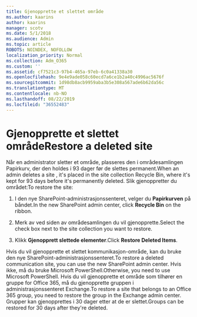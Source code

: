 ```yaml
---
title: Gjenopprette et slettet område
ms.author: kaarins
author: kaarins
manager: scotv
ms.date: 5/1/2018
ms.audience: Admin
ms.topic: article
ROBOTS: NOINDEX, NOFOLLOW
localization_priority: Normal
ms.collection: Adm_O365
ms.custom: ''
ms.assetid: cf7521c3-97b4-465a-97eb-6c0a41338a30
ms.openlocfilehash: 9e4e9ade058c60ecd7a6ce1b2a40c4996ac5676f
ms.sourcegitcommit: 1d98db8acb9959aba3b5e308a567ade6b62da56c
ms.translationtype: MT
ms.contentlocale: nb-NO
ms.lasthandoff: 08/22/2019
ms.locfileid: "36552483"
---
```

# <a name="restore-a-deleted-site"></a><span data-ttu-id="177a6-102">Gjenopprette et slettet område</span><span class="sxs-lookup"><span data-stu-id="177a6-102">Restore a deleted site</span></span>

<span data-ttu-id="177a6-103">Når en administrator sletter et område, plasseres den i områdesamlingen Papirkurv, der den holdes i 93 dager før de slettes permanent.</span><span class="sxs-lookup"><span data-stu-id="177a6-103">When an admin deletes a site , it's placed in the site collection Recycle Bin, where it's kept for 93 days before it's permanently deleted.</span></span> <span data-ttu-id="177a6-104">Slik gjenoppretter du området:</span><span class="sxs-lookup"><span data-stu-id="177a6-104">To restore the site:</span></span>
  
1. <span data-ttu-id="177a6-105">I den nye SharePoint-administrasjonssenteret, velger du **Papirkurven** på båndet.</span><span class="sxs-lookup"><span data-stu-id="177a6-105">In the new SharePoint admin center, click **Recycle Bin** on the ribbon.</span></span> 
    
2. <span data-ttu-id="177a6-106">Merk av ved siden av områdesamlingen du vil gjenopprette.</span><span class="sxs-lookup"><span data-stu-id="177a6-106">Select the check box next to the site collection you want to restore.</span></span>
    
3. <span data-ttu-id="177a6-107">Klikk **Gjenopprett slettede elementer**.</span><span class="sxs-lookup"><span data-stu-id="177a6-107">Click **Restore Deleted Items**.</span></span>
    
<span data-ttu-id="177a6-108">Hvis du vil gjenopprette et slettet kommunikasjon-område, kan du bruke den nye SharePoint-administrasjonssenteret.</span><span class="sxs-lookup"><span data-stu-id="177a6-108">To restore a deleted communication site, you can use the new SharePoint admin center.</span></span> <span data-ttu-id="177a6-109">Hvis ikke, må du bruke Microsoft PowerShell.</span><span class="sxs-lookup"><span data-stu-id="177a6-109">Otherwise, you need to use Microsoft PowerShell.</span></span> <span data-ttu-id="177a6-110">Hvis du vil gjenopprette et område som tilhører en gruppe for Office 365, må du gjenopprette gruppen i administrasjonssenteret Exchange.</span><span class="sxs-lookup"><span data-stu-id="177a6-110">To restore a site that belongs to an Office 365 group, you need to restore the group in the Exchange admin center.</span></span> <span data-ttu-id="177a6-111">Grupper kan gjenopprettes i 30 dager etter at de er slettet.</span><span class="sxs-lookup"><span data-stu-id="177a6-111">Groups can be restored for 30 days after they're deleted.</span></span>
  

